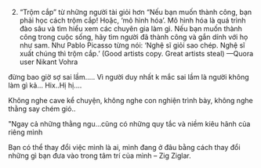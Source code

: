 2. “Trộm cắp” từ những người tài giỏi hơn
	“Nếu bạn muốn thành công, bạn phải học cách trộm cắp! Hoặc, ‘mô hình hóa’. Mô hình hóa là quá trình đào sâu và tìm hiểu xem các chuyên gia làm gì. Nếu bạn muốn thành công trong cuộc sống, hãy tìm người đã thành công và gắn dính với họ như sam. Như Pablo Picasso từng nói:  ‘Nghệ sĩ giỏi sao chép. Nghệ sĩ xuất chúng thì trộm cắp.’ (Good artists copy. Great artists steal) —Quora user Nikant Vohra

đừng bao giờ sợ sai lầm..... Vì người duy nhất k mắc sai lầm là người không làm gì kả... Hix..Hị hị....

Không nghe cave kể chuyện, không nghe con nghiện trình bày, không nghe thằng say chém gió..

"Ngay cả những thằng ngu...cũng có những quy tắc và niềm kiêu hãnh của riêng mình

Bạn có thể thay đổi việc mình là ai, mình đang ở đâu bằng cách thay đổi những gì bạn đưa vào trong tâm trí của mình – Zig Ziglar.